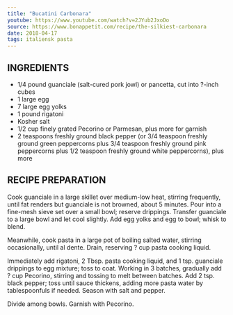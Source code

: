 ```yaml
---
title: "Bucatini Carbonara"
youtube: https://www.youtube.com/watch?v=2JYub2JxoDo
source: https://www.bonappetit.com/recipe/the-silkiest-carbonara
date: 2018-04-17
tags: italiensk pasta
---
```


## INGREDIENTS
- 1/4 pound guanciale (salt-cured pork jowl) or pancetta, cut into ?-inch cubes
- 1 large egg
- 7 large egg yolks
- 1 pound rigatoni
- Kosher salt
- 1/2 cup finely grated Pecorino or Parmesan, plus more for garnish
- 2 teaspoons freshly ground black pepper (or 3/4 teaspoon freshly ground green peppercorns plus 3/4 teaspoon freshly ground pink peppercorns plus 1/2 teaspoon freshly ground white peppercorns), plus more

## RECIPE PREPARATION
Cook guanciale in a large skillet over medium-low heat, stirring frequently, until fat renders but guanciale is not browned, about 5 minutes. Pour into a fine-mesh sieve set over a small bowl; reserve drippings. Transfer guanciale to a large bowl and let cool slightly. Add egg yolks and egg to bowl; whisk to blend.

Meanwhile, cook pasta in a large pot of boiling salted water, stirring occasionally, until al dente. Drain, reserving ? cup pasta cooking liquid.

Immediately add rigatoni, 2 Tbsp. pasta cooking liquid, and 1 tsp. guanciale drippings to egg mixture; toss to coat. Working in 3 batches, gradually add ? cup Pecorino, stirring and tossing to melt between batches. Add 2 tsp. black pepper; toss until sauce thickens, adding more pasta water by tablespoonfuls if needed. Season with salt and pepper.

Divide among bowls. Garnish with Pecorino.
